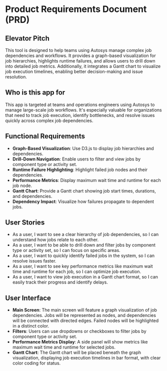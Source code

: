 # Product Requirements Document (PRD)

## Elevator Pitch

This tool is designed to help teams using Autosys manage complex job dependencies and workflows. It provides a graph-based visualization for job hierarchies, highlights runtime failures, and allows users to drill down into detailed job metrics. Additionally, it integrates a Gantt chart to visualize job execution timelines, enabling better decision-making and issue resolution.

## Who is this app for

This app is targeted at teams and operations engineers using Autosys to manage large-scale job workflows. It's especially valuable for organizations that need to track job execution, identify bottlenecks, and resolve issues quickly across complex job dependencies.

## Functional Requirements

- **Graph-Based Visualization**: Use D3.js to display job hierarchies and dependencies.
- **Drill-Down Navigation**: Enable users to filter and view jobs by component type or activity set.
- **Runtime Failure Highlighting**: Highlight failed job nodes and their dependencies.
- **Performance Metrics**: Display maximum wait time and runtime for each job node.
- **Gantt Chart**: Provide a Gantt chart showing job start times, durations, and dependencies.
- **Dependency Impact**: Visualize how failures propagate to dependent jobs.

## User Stories

- As a user, I want to see a clear hierarchy of job dependencies, so I can understand how jobs relate to each other.
- As a user, I want to be able to drill down and filter jobs by component type or activity set, so I can focus on specific areas.
- As a user, I want to quickly identify failed jobs in the system, so I can resolve issues faster.
- As a user, I want to see key performance metrics like maximum wait time and runtime for each job, so I can optimize job execution.
- As a user, I want to view job execution in a Gantt chart format, so I can easily track their progress and identify delays.

## User Interface

- **Main Screen**: The main screen will feature a graph visualization of job dependencies. Jobs will be represented as nodes, and dependencies will be connected with directed edges. Failed nodes will be highlighted in a distinct color.
- **Filters**: Users can use dropdowns or checkboxes to filter jobs by component type or activity set.
- **Performance Metrics Display**: A side panel will show metrics like maximum wait time and runtime for selected jobs.
- **Gantt Chart**: The Gantt chart will be placed beneath the graph visualization, displaying job execution timelines in bar format, with clear color coding for status.
